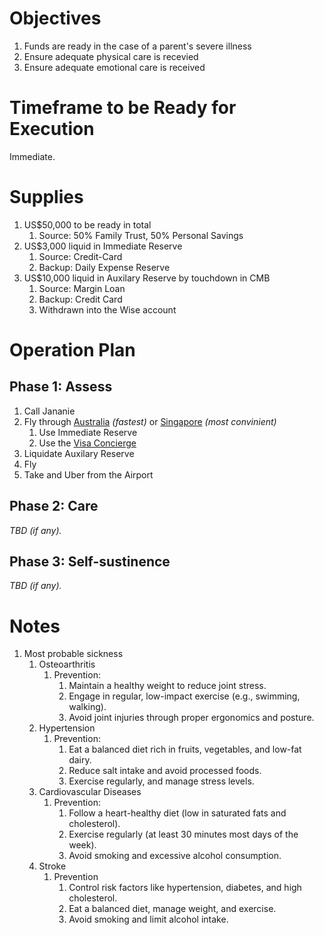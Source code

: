 # Objectives
1. Funds are ready in the case of a parent's severe illness
2. Ensure adequate physical care is recevied
3. Ensure adequate emotional care is received

# Timeframe to be Ready for Execution
Immediate.

# Supplies
1. US$50,000 to be ready in total
	1. Source: 50% Family Trust, 50% Personal Savings
2. US$3,000 liquid in Immediate Reserve
	1. Source: Credit-Card
	2. Backup: Daily Expense Reserve
3. US$10,000 liquid in Auxilary Reserve by touchdown in CMB
	1. Source: Margin Loan
	2. Backup: Credit Card
	3. Withdrawn into the Wise account

# Operation Plan
## Phase 1: Assess
1. Call Jananie
2. Fly through [Australia](https://www.srilankan.com/) _(fastest)_ or [Singapore](https://www.singaporeair.com/) _(most convinient)_
	1. Use Immediate Reserve
	2. Use the [Visa Concierge](https://www.concierge-asia.visa.com/)
3. Liquidate Auxilary Reserve
4. Fly
5. Take and Uber from the Airport

## Phase 2: Care
_TBD (if any)._

## Phase 3: Self-sustinence
_TBD (if any)._

# Notes
1. Most probable sickness
	1. Osteoarthritis
		1. Prevention:
			1. Maintain a healthy weight to reduce joint stress.
			2. Engage in regular, low-impact exercise (e.g., swimming, walking).
			3. Avoid joint injuries through proper ergonomics and posture.
	2. Hypertension
		1. Prevention:
			1. Eat a balanced diet rich in fruits, vegetables, and low-fat dairy.
			2. Reduce salt intake and avoid processed foods.
			3. Exercise regularly, and manage stress levels.
	2. Cardiovascular Diseases
		1. Prevention:
			1. Follow a heart-healthy diet (low in saturated fats and cholesterol).
			2. Exercise regularly (at least 30 minutes most days of the week).
			3. Avoid smoking and excessive alcohol consumption.
	3. Stroke
		1. Prevention
			1. Control risk factors like hypertension, diabetes, and high cholesterol.
			2. Eat a balanced diet, manage weight, and exercise.
			3. Avoid smoking and limit alcohol intake.